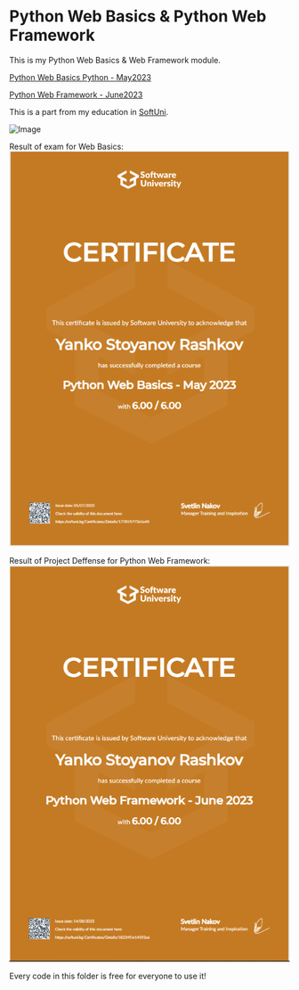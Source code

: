 # Python Web Basics  & Python Web Framework

This is my Python Web Basics & Web Framework module.

[Python Web Basics Python - May2023](https://softuni.bg/trainings/4109/python-web-basics-may-2023)

[Python Web Framework - June2023](https://softuni.bg/trainings/4110/python-web-framework-june-2023)

This is a part from my education in [SoftUni](https://softuni.bg/). 

<img alt='Image' width="300px" src="https://softuni.bg/Content/images/open-graph/university-default-og.png"/>


Result of exam for Web Basics:
![img_1.png](img_1.png)


Result of Project Deffense  for Python Web Framework:
![img.png](img.png)


Every code in this folder is free for everyone to use it!


